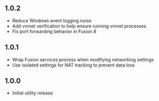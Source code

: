 ## 1.0.2

- Reduce Windows event logging noise
- Add vmnet verification to help ensure running vmnet processes
- Fix port forwarding behavior in Fusion 8

## 1.0.1

- Wrap Fusion services process when modifying networking settings
- Use isolated settings for NAT tracking to prevent data loss

## 1.0.0

- Initial utility release
